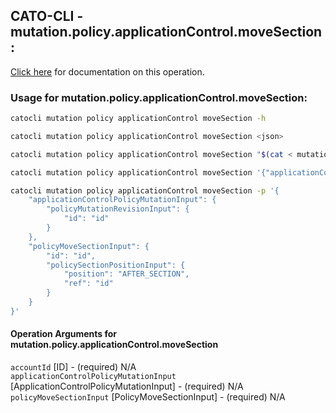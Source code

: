 
## CATO-CLI - mutation.policy.applicationControl.moveSection:
[Click here](https://api.catonetworks.com/documentation/#mutation-mutation.policy.applicationControl.moveSection) for documentation on this operation.

### Usage for mutation.policy.applicationControl.moveSection:

```bash
catocli mutation policy applicationControl moveSection -h

catocli mutation policy applicationControl moveSection <json>

catocli mutation policy applicationControl moveSection "$(cat < mutation.policy.applicationControl.moveSection.json)"

catocli mutation policy applicationControl moveSection '{"applicationControlPolicyMutationInput":{"policyMutationRevisionInput":{"id":"id"}},"policyMoveSectionInput":{"id":"id","policySectionPositionInput":{"position":"AFTER_SECTION","ref":"id"}}}'

catocli mutation policy applicationControl moveSection -p '{
    "applicationControlPolicyMutationInput": {
        "policyMutationRevisionInput": {
            "id": "id"
        }
    },
    "policyMoveSectionInput": {
        "id": "id",
        "policySectionPositionInput": {
            "position": "AFTER_SECTION",
            "ref": "id"
        }
    }
}'
```

#### Operation Arguments for mutation.policy.applicationControl.moveSection ####

`accountId` [ID] - (required) N/A    
`applicationControlPolicyMutationInput` [ApplicationControlPolicyMutationInput] - (required) N/A    
`policyMoveSectionInput` [PolicyMoveSectionInput] - (required) N/A    
